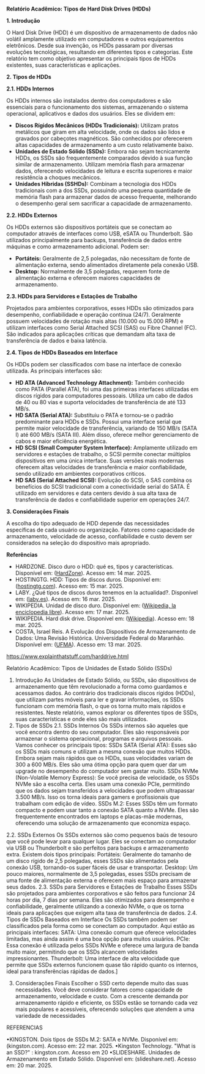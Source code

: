 **Relatório Acadêmico: Tipos de Hard Disk Drives (HDDs)**

**1\. Introdução**

O Hard Disk Drive (HDD) é um dispositivo de armazenamento de dados não volátil amplamente utilizado em computadores e outros equipamentos eletrônicos. Desde sua invenção, os HDDs passaram por diversas evoluções tecnológicas, resultando em diferentes tipos e categorias. Este relatório tem como objetivo apresentar os principais tipos de HDDs existentes, suas características e aplicações.

**2\. Tipos de HDDs**

**2.1. HDDs Internos**

Os HDDs internos são instalados dentro dos computadores e são essenciais para o funcionamento dos sistemas, armazenando o sistema operacional, aplicativos e dados dos usuários. Eles se dividem em:

* **Discos Rígidos Mecânicos (HDDs Tradicionais):** Utilizam pratos metálicos que giram em alta velocidade, onde os dados são lidos e gravados por cabeçotes magnéticos. São conhecidos por oferecerem altas capacidades de armazenamento a um custo relativamente baixo.  
* **Unidades de Estado Sólido (SSDs):** Embora não sejam tecnicamente HDDs, os SSDs são frequentemente comparados devido à sua função similar de armazenamento. Utilizam memória flash para armazenar dados, oferecendo velocidades de leitura e escrita superiores e maior resistência a choques mecânicos.  
* **Unidades Híbridas (SSHDs):** Combinam a tecnologia dos HDDs tradicionais com a dos SSDs, possuindo uma pequena quantidade de memória flash para armazenar dados de acesso frequente, melhorando o desempenho geral sem sacrificar a capacidade de armazenamento.

**2.2. HDDs Externos**

Os HDDs externos são dispositivos portáteis que se conectam ao computador através de interfaces como USB, eSATA ou Thunderbolt. São utilizados principalmente para backups, transferência de dados entre máquinas e como armazenamento adicional. Podem ser:

* **Portáteis:** Geralmente de 2,5 polegadas, não necessitam de fonte de alimentação externa, sendo alimentados diretamente pela conexão USB.  
* **Desktop:** Normalmente de 3,5 polegadas, requerem fonte de alimentação externa e oferecem maiores capacidades de armazenamento.

**2.3. HDDs para Servidores e Estações de Trabalho**

Projetados para ambientes corporativos, esses HDDs são otimizados para desempenho, confiabilidade e operação contínua (24/7). Geralmente possuem velocidades de rotação mais altas (10.000 ou 15.000 RPM) e utilizam interfaces como Serial Attached SCSI (SAS) ou Fibre Channel (FC). São indicados para aplicações críticas que demandam alta taxa de transferência de dados e baixa latência.

**2.4. Tipos de HDDs Baseados em Interface**

Os HDDs podem ser classificados com base na interface de conexão utilizada. As principais interfaces são:

* **HD ATA (Advanced Technology Attachment):** Também conhecido como PATA (Parallel ATA), foi uma das primeiras interfaces utilizadas em discos rígidos para computadores pessoais. Utiliza um cabo de dados de 40 ou 80 vias e suporta velocidades de transferência de até 133 MB/s.  
* **HD SATA (Serial ATA):** Substituiu o PATA e tornou-se o padrão predominante para HDDs e SSDs. Possui uma interface serial que permite maior velocidade de transferência, variando de 150 MB/s (SATA I) até 600 MB/s (SATA III). Além disso, oferece melhor gerenciamento de cabos e maior eficiência energética.  
* **HD SCSI (Small Computer System Interface):** Amplamente utilizado em servidores e estações de trabalho, o SCSI permite conectar múltiplos dispositivos em uma única interface. Suas versões mais modernas oferecem altas velocidades de transferência e maior confiabilidade, sendo utilizado em ambientes corporativos críticos.  
* **HD SAS (Serial Attached SCSI):** Evolução do SCSI, o SAS combina os benefícios do SCSI tradicional com a conectividade serial do SATA. É utilizado em servidores e data centers devido à sua alta taxa de transferência de dados e confiabilidade superior em operações 24/7.

**3\. Considerações Finais**

A escolha do tipo adequado de HDD depende das necessidades específicas de cada usuário ou organização. Fatores como capacidade de armazenamento, velocidade de acesso, confiabilidade e custo devem ser considerados na seleção do dispositivo mais apropriado.

**Referências**

* HARDZONE. Disco duro o HDD: qué es, tipos y características. Disponível em: ([HardZone](https://hardzone.es/reportajes/que-es/disco-duro/?utm_source=chatgpt.com)). Acesso em: 14 mar. 2025\.  
* HOSTINGTG. HDD: Tipos de discos duros. Disponível em: ([hostingtg.com](https://www.hostingtg.com/blog/hdd-tipos-de-discos-duros/?utm_source=chatgpt.com)). Acesso em: 15 mar. 2025\.  
* LABY. ¿Qué tipos de discos duros tenemos en la actualidad?. Disponível em: ([laby.es](https://laby.es/es/aprende-con-laby/que-tipos-de-discos-duros-podemos-encontrar-en-la-actualidad/?utm_source=chatgpt.com)). Acesso em: 16 mar. 2025\.  
* WIKIPEDIA. Unidad de disco duro. Disponível em: ([Wikipedia, la enciclopedia libre](https://es.wikipedia.org/wiki/Unidad_de_disco_duro?utm_source=chatgpt.com)). Acesso em: 17 mar. 2025\.  
* WIKIPEDIA. Hard disk drive. Disponível em: ([Wikipedia](https://en.wikipedia.org/wiki/Hard_disk_drive?utm_source=chatgpt.com)). Acesso em: 18 mar. 2025\.  
* COSTA, Israel Reis. A Evolução dos Dispositivos de Armazenamento de Dados: Uma Revisão Histórica. Universidade Federal do Maranhão. Disponível em: ([UFMA](https://rosario.ufma.br/jspui/bitstream/123456789/2830/1/IsraelReisCosta.pdf?utm_source=chatgpt.com)). Acesso em: 13 mar. 2025\.

https://www.explainthatstuff.com/harddrive.html



Relatório Acadêmico: Tipos de Unidades de Estado Sólido (SSDs)

1. Introdução
As Unidades de Estado Sólido, ou SSDs, são dispositivos de armazenamento que têm revolucionado a forma como guardamos e acessamos dados. Ao contrário dos tradicionais discos rígidos (HDDs), que utilizam partes móveis para ler e gravar informações, os SSDs funcionam com memória flash, o que os torna muito mais rápidos e resistentes. Neste relatório, vamos explorar os diferentes tipos de SSDs, suas características e onde eles são mais utilizados.
2. Tipos de SSDs
2.1. SSDs Internos
Os SSDs internos são aqueles que você encontra dentro do seu computador. Eles são responsáveis por armazenar o sistema operacional, programas e arquivos pessoais. Vamos conhecer os principais tipos:
SSDs SATA (Serial ATA): Esses são os SSDs mais comuns e utilizam a mesma conexão que muitos HDDs. Embora sejam mais rápidos que os HDDs, suas velocidades variam de 300 a 600 MB/s. Eles são uma ótima opção para quem quer dar um upgrade no desempenho do computador sem gastar muito.
SSDs NVMe (Non-Volatile Memory Express): Se você precisa de velocidade, os SSDs NVMe são a escolha certa. Eles usam uma conexão PCIe, permitindo que os dados sejam transferidos a velocidades que podem ultrapassar 3.500 MB/s. Isso os torna ideais para gamers e profissionais que trabalham com edição de vídeo.
SSDs M.2: Esses SSDs têm um formato compacto e podem usar tanto a conexão SATA quanto a NVMe. Eles são frequentemente encontrados em laptops e placas-mãe modernas, oferecendo uma solução de armazenamento que economiza espaço.





2.2. SSDs Externos
Os SSDs externos são como pequenos baús de tesouro que você pode levar para qualquer lugar. Eles se conectam ao computador via USB ou Thunderbolt e são perfeitos para backups e armazenamento extra. Existem dois tipos principais:
Portáteis: Geralmente do tamanho de um disco rígido de 2,5 polegadas, esses SSDs são alimentados pela conexão USB, tornando-os super fáceis de usar e transportar.
Desktop: Um pouco maiores, normalmente de 3,5 polegadas, esses SSDs precisam de uma fonte de alimentação externa e oferecem mais espaço para armazenar seus dados.
2.3. SSDs para Servidores e Estações de Trabalho
Esses SSDs são projetados para ambientes corporativos e são feitos para funcionar 24 horas por dia, 7 dias por semana. Eles são otimizados para desempenho e confiabilidade, geralmente utilizando a conexão NVMe, o que os torna ideais para aplicações que exigem alta taxa de transferência de dados.
2.4. Tipos de SSDs Baseados em Interface
Os SSDs também podem ser classificados pela forma como se conectam ao computador. Aqui estão as principais interfaces:
SATA: Uma conexão comum que oferece velocidades limitadas, mas ainda assim é uma boa opção para muitos usuários.
PCIe: Essa conexão é utilizada pelos SSDs NVMe e oferece uma largura de banda muito maior, permitindo que os SSDs alcancem velocidades impressionantes.
Thunderbolt: Uma interface de alta velocidade que permite que SSDs externos funcionem quase tão rápido quanto os internos, ideal para transferências rápidas de dados.]



3. Considerações Finais
Escolher o SSD certo depende muito das suas necessidades. Você deve considerar fatores como capacidade de armazenamento, velocidade e custo. Com a crescente demanda por armazenamento rápido e eficiente, os SSDs estão se tornando cada vez mais populares e acessíveis, oferecendo soluções que atendem a uma variedade de necessidades

REFERENCIAS 

•KINGSTON. Dois tipos de SSDs M.2: SATA e NVMe. Disponível em: (kingston.com). Acesso em: 22 mar. 2025.
•Kingston Technology. "What is an SSD?" : kingston.com. Acesso em 20 
•SLIDESHARE. Unidades de Armazenamento em Estado Sólido. Disponível em: (slideshare.net). Acesso em: 20 mar. 2025.
